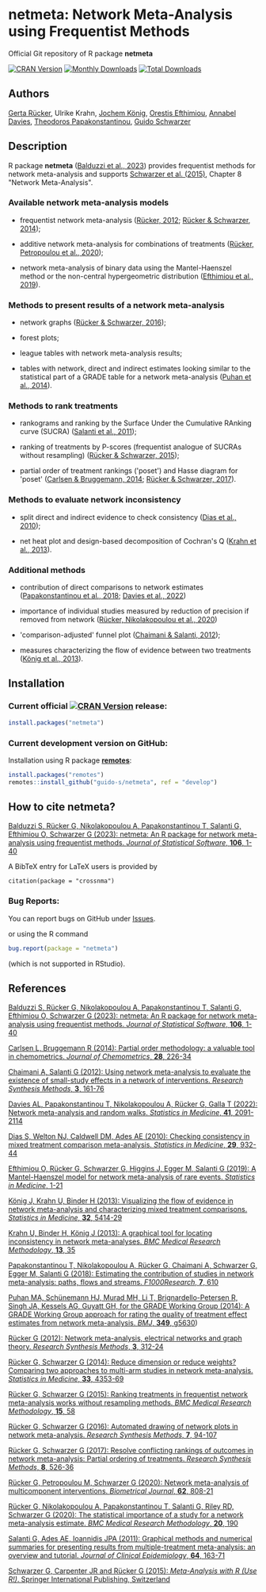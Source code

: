 # netmeta: Network Meta-Analysis using Frequentist Methods
Official Git repository of R package **netmeta**

[![CRAN Version](http://www.r-pkg.org/badges/version/netmeta)](https://cran.r-project.org/package=netmeta)
[![Monthly Downloads](http://cranlogs.r-pkg.org/badges/netmeta)](http://cranlogs.r-pkg.org/badges/netmeta)
[![Total Downloads](http://cranlogs.r-pkg.org/badges/grand-total/netmeta)](http://cranlogs.r-pkg.org/badges/grand-total/netmeta)


## Authors

[Gerta Rücker](https://orcid.org/0000-0002-2192-2560),
Ulrike Krahn,
[Jochem König](https://orcid.org/0000-0003-4683-0360),
[Orestis Efthimiou](https://orcid.org/0000-0002-0955-7572),
[Annabel Davies](https://orcid.org/0000-0003-2320-7701),
[Theodoros Papakonstantinou](https://orcid.org/0000-0002-6630-6817),
[Guido Schwarzer](https://orcid.org/0000-0001-6214-9087)


## Description

R package **netmeta** ([Balduzzi et al., 2023](https://www.doi.org/10.18637/jss.v106.i02)) provides frequentist methods for network meta-analysis and supports [Schwarzer et al. (2015)](https://link.springer.com/book/10.1007/978-3-319-21416-0), Chapter 8 "Network Meta-Analysis".

### Available network meta-analysis models

  - frequentist network meta-analysis ([Rücker, 2012](https://scholar.google.com/scholar?q=Rücker+2012+Network+meta-analysis+electrical+networks+and+graph+theory); [Rücker & Schwarzer, 2014](https://scholar.google.com/scholar?q=Rücker+Schwarzer+2014+Reduce+dimension+or+reduce+weights));

  - additive network meta-analysis for combinations of treatments
    ([Rücker, Petropoulou et al.,
    2020](https://doi.org/10.1002/bimj.201800167));

  - network meta-analysis of binary data using the Mantel-Haenszel
    method or the non-central hypergeometric distribution ([Efthimiou
    et al.,
    2019](https://scholar.google.com/scholar?q=Efthimiou+Rücker+Schwarzer+Higgins+Egger+Salanti+2019+Mantel-Haenszel+model)).


### Methods to present results of a network meta-analysis

  - network graphs ([Rücker & Schwarzer,
    2016](https://scholar.google.com/scholar?q=Rücker+Schwarzer+2016+Automated+drawing+of+network+plots+in+network+meta-analysis));

  - forest plots;

  - league tables with network meta-analysis results;
  
  - tables with network, direct and indirect estimates looking similar to the statistical part of a GRADE table for a network meta-analysis ([Puhan et al., 2014](https://scholar.google.com/scholar?q=puhan+schünemann+murad+2014+grade+network+meta-analysis)).


### Methods to rank treatments

  - rankograms and ranking by the Surface Under the Cumulative RAnking curve (SUCRA) ([Salanti et al., 2011](https://scholar.google.com/scholar?q=salanti+ades+ioannidis+2011+graphical+methods+multiple-treatment+meta-analysis));

  - ranking of treatments by P-scores (frequentist analogue of SUCRAs without resampling)
    ([Rücker & Schwarzer,
    2015](https://doi.org/10.1186/s12874-015-0060-8));

  - partial order of treatment rankings ('poset') and Hasse diagram
    for 'poset' ([Carlsen & Bruggemann,
    2014](https://scholar.google.com/scholar?q=Partial+order+methodology%3A+a+valuable+tool+in+chemometrics);
    [Rücker & Schwarzer,
    2017](https://scholar.google.com/scholar?q=Rücker+Schwarzer+2017+resolve+conflicting+rankings+of+outcomes+in+network+meta-analysis)).


### Methods to evaluate network inconsistency

  - split direct and indirect evidence to check consistency ([Dias et
    al.,
    2010](https://scholar.google.com/scholar?q=Checking+consistency+in+mixed+treatment+comparison+meta-analysis));

  - net heat plot and design-based decomposition of Cochran's Q
    ([Krahn et al., 2013](https://doi.org/10.1186/1471-2288-13-35)).


### Additional methods

 - contribution of direct comparisons to network estimates ([Papakonstantinou et al.,
   2018](https://doi.org/10.12688/f1000research.14770.3); [Davies et al., 2022](https://doi.org/10.1002/sim.9346))
 
  - importance of individual studies measured by reduction of precision if removed from network ([Rücker, Nikolakopoulou et al., 2020](https://doi.org/10.1186/s12874-020-01075-y))

  - 'comparison-adjusted' funnel plot ([Chaimani & Salanti,
    2012](https://scholar.google.com/scholar?q=Chaimani+Salanti+Using+network+meta-analysis+to+evaluate+the+existence+of+small-study+effects+in+a+network+of+interventions));
  
  - measures characterizing the flow of evidence between two
    treatments ([König et al.,
    2013](https://scholar.google.com/scholar?q=König+Krahn+Binder+2013+Visualizing+the+flow+of+evidence+in+network+meta-analysis+and+characterizing+mixed+treatment+comparisons)).


## Installation

### Current official [![CRAN Version](http://www.r-pkg.org/badges/version/netmeta)](https://cran.r-project.org/package=netmeta) release:
```r
install.packages("netmeta")
```

### Current development version on GitHub:

Installation using R package
[**remotes**](https://cran.r-project.org/package=remotes):
```r
install.packages("remotes")
remotes::install_github("guido-s/netmeta", ref = "develop")
```


## How to cite netmeta?

[Balduzzi S, Rücker G, Nikolakopoulou A, Papakonstantinou T, Salanti G, Efthimiou O, Schwarzer G (2023): netmeta: An R package for network meta-analysis using frequentist methods. *Journal of Statistical Software*, **106**, 1-40](https://doi.org/10.18637/jss.v106.i02)

A BibTeX entry for LaTeX users is provided by

```
citation(package = "crossnma")
```


### Bug Reports:

You can report bugs on GitHub under
[Issues](https://github.com/guido-s/netmeta/issues).

or using the R command

```r
bug.report(package = "netmeta")
```

(which is not supported in RStudio).


## References

[Balduzzi S, Rücker G, Nikolakopoulou A, Papakonstantinou T, Salanti G, Efthimiou O, Schwarzer G (2023): netmeta: An R package for network meta-analysis using frequentist methods. *Journal of Statistical Software*, **106**, 1-40](https://doi.org/10.18637/jss.v106.i02)

[Carlsen L, Bruggemann R (2014): Partial order methodology: a valuable tool in chemometrics. *Journal of Chemometrics*, **28**, 226-34](https://scholar.google.com/scholar?q=Partial+order+methodology%3A+a+valuable+tool+in+chemometrics)

[Chaimani A, Salanti G (2012): Using network meta-analysis to evaluate the existence of small-study effects in a network of interventions. *Research Synthesis Methods*, **3**, 161-76](https://scholar.google.com/scholar?q=Chaimani+Salanti+Using+network+meta-analysis+to+evaluate+the+existence+of+small-study+effects+in+a+network+of+interventions)

[Davies AL, Papakonstantinou T, Nikolakopoulou A, Rücker G, Galla T (2022): Network meta-analysis and random walks. *Statistics in Medicine*, **41**, 2091-2114](https://doi.org/10.1002/sim.9346)

[Dias S, Welton NJ, Caldwell DM, Ades AE (2010): Checking consistency in mixed treatment comparison meta-analysis. *Statistics in Medicine*, **29**, 932-44](https://scholar.google.com/scholar?q=Checking+consistency+in+mixed+treatment+comparison+meta-analysis)

[Efthimiou O, Rücker G, Schwarzer G, Higgins J, Egger M, Salanti G
(2019): A Mantel-Haenszel model for network meta-analysis of rare
events. *Statistics in Medicine*, 1-21](https://scholar.google.com/scholar?q=Efthimiou+Rücker+Schwarzer+Higgins+Egger+Salanti+2019+Mantel-Haenszel+model)

[König J, Krahn U, Binder H (2013): Visualizing the flow of evidence in network meta-analysis and characterizing mixed treatment comparisons. *Statistics in Medicine*, **32**, 5414-29](https://scholar.google.com/scholar?q=König+Krahn+Binder+2013+Visualizing+the+flow+of+evidence+in+network+meta-analysis+and+characterizing+mixed+treatment+comparisons)

[Krahn U, Binder H, König J (2013): A graphical tool for locating inconsistency in network meta-analyses. *BMC Medical Research Methodology*, **13**, 35](https://doi.org/10.1186/1471-2288-13-35)

[Papakonstantinou T, Nikolakopoulou A, Rücker G, Chaimani A, Schwarzer G, Egger M, Salanti G (2018): Estimating the contribution of studies in network meta-analysis: paths, flows and streams. *F1000Research*, **7**, 610](https://doi.org/10.12688/f1000research.14770.3)

[Puhan MA, Schünemann HJ, Murad MH, Li T, Brignardello-Petersen R, Singh JA, Kessels AG, Guyatt GH, for the GRADE Working Group (2014): A GRADE Working Group approach for rating the quality of treatment effect estimates from network meta-analysis. *BMJ*, **349**, g5630](https://scholar.google.com/scholar?q=puhan+schünemann+murad+2014+grade+network+meta-analysis))

[Rücker G (2012): Network meta-analysis, electrical networks and graph theory. *Research Synthesis Methods*, **3**, 312-24](https://scholar.google.com/scholar?q=Rücker+2012+Network+meta-analysis+electrical+networks+and+graph+theory)

[Rücker G, Schwarzer G (2014): Reduce dimension or reduce weights? Comparing two approaches to multi-arm studies in network meta-analysis. *Statistics in Medicine*, **33**, 4353-69](https://scholar.google.com/scholar?q=Rücker+Schwarzer+2014+Reduce+dimension+or+reduce+weights)

[Rücker G, Schwarzer G (2015): Ranking treatments in frequentist network meta-analysis works without resampling methods. *BMC Medical Research Methodology*, **15**, 58](https://doi.org/10.1186/s12874-015-0060-8)

[Rücker G, Schwarzer G (2016): Automated drawing of network plots in network meta-analysis. *Research Synthesis Methods*, **7**, 94-107](https://scholar.google.com/scholar?q=Rücker+Schwarzer+2016+Automated+drawing+of+network+plots+in+network+meta-analysis)

[Rücker G, Schwarzer G (2017): Resolve conflicting rankings of outcomes in network meta-analysis: Partial ordering of treatments. *Research Synthesis Methods*, **8**, 526-36](https://scholar.google.com/scholar?q=Rücker+Schwarzer+2017+resolve+conflicting+rankings+of+outcomes+in+network+meta-analysis)

[Rücker G, Petropoulou M, Schwarzer G (2020): Network meta-analysis of multicomponent interventions. *Biometrical Journal*, **62**, 808-21](https://doi.org/10.1002/bimj.201800167)

[Rücker G, Nikolakopoulou A, Papakonstantinou T, Salanti G, Riley RD, Schwarzer G (2020): The statistical importance of a study for a network meta-analysis estimate. *BMC Medical Research Methodology*, **20**, 190](https://doi.org/10.1186/s12874-020-01075-y)

[Salanti G, Ades AE, Ioannidis JPA (2011): Graphical methods and numerical summaries for presenting results from multiple-treatment meta-analysis: an overview and tutorial. *Journal of Clinical Epidemiology*, **64**, 163-71](https://scholar.google.com/scholar?q=salanti+ades+ioannidis+2011+graphical+methods+multiple-treatment+meta-analysis)

[Schwarzer G, Carpenter JR and Rücker G (2015): *Meta-Analysis with R (Use R!)*. Springer International Publishing, Switzerland](https://link.springer.com/book/10.1007/978-3-319-21416-0)
